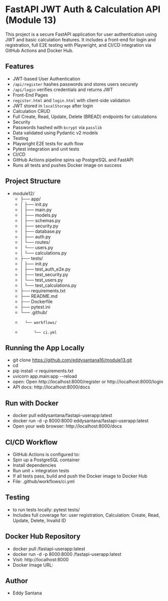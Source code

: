 # FastAPI JWT Auth & Calculation API (Module 13)
This project is a secure FastAPI application for user authentication using JWT and basic calculation features. It includes a front-end for login and registration, full E2E testing with Playwright, and CI/CD integration via GitHub Actions and Docker Hub.


## Features

- JWT-based User Authentication
- `/api/register` hashes passwords and stores users securely
- `/api/login` verifies credentials and returns JWT
- Front-End Pages
- `register.html` and `login.html` with client-side validation
- JWT stored in `localStorage` after login
- Calculation CRUD
- Full Create, Read, Update, Delete (BREAD) endpoints for calculations
- Security
- Passwords hashed with `bcrypt` via `passlib`
- Data validated using Pydantic v2 models
- Testing
- Playwright E2E tests for auth flow
- Pytest integration and unit tests
- CI/CD
- GitHub Actions pipeline spins up PostgreSQL and FastAPI
- Runs all tests and pushes Docker image on success

## Project Structure
- module12/
    - ├── app/
    - │ ├── init.py
    - │ ├── main.py
    - │ ├── models.py
    - │ ├── schemas.py
    - │ ├── security.py
    - │ ├── database.py
    - │ ├── auth.py
    - │ └── routes/
    - │     └── users.py
    - │     └── calculations.py
    - ├── tests/
    - │ ├── init.py
    - │ ├── test_auth_e2e.py
    - │ ├── test_security.py
    - │ └── test_users.py
    - │ └── test_calculations.py
    - ├── requirements.txt
    - ├── README.md
    - ├── Dockerfile
    - ├── pytest.ini
    - └── .github/
    -       └── workflows/
    -           └── ci.yml

## Running the App Locally

- git clone <https://github.com/eddysantana16/module13.git>
- cd <module13>
- pip install -r requirements.txt
- uvicorn app.main:app --reload
- open: Open http://localhost:8000/register or http://localhost:8000/login
- API docs: http://localhost:8000/docs


## Run with Docker

- docker pull eddysantana/fastapi-userapp:latest
- docker run -d -p 8000:8000 eddysantana/fastapi-userapp:latest
- Open your web browser: http://localhost:8000/docs 

## CI/CD Workflow
- GitHub Actions is configured to:
- Spin up a PostgreSQL container
- Install dependencies
- Run unit + integration tests
- If all tests pass, build and push the Docker image to Docker Hub
- File: .github/workflows/ci.yml

## Testing
- to run tests locally: pytest tests/
- Includes full coverage for: user registration, Calculation: Create, Read, Update, Delete, Invalid ID

## Docker Hub Repository
- docker pull <eddysantana>/fastapi-userapp:latest
- docker run -d -p 8000:8000 <eddysantana>/fastapi-userapp:latest
- Visit: http://localhost:8000
- Docker Image URL: 

## Author
- Eddy Santana